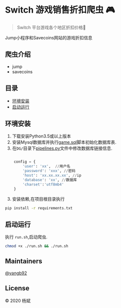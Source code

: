 # Switch 游戏销售折扣爬虫 :video_game:

> Switch 平台游戏各个地区折扣价格:dolphin:

Jump小程序和Savecoins网站的游戏折扣信息

## 爬虫介绍
* jump
* savecoins

## 目录

* [环境安装](#环境安装)
* [启动运行](#启动运行)

## 环境安装
1. 下载安装Python3.5或以上版本
2. 安装Mysql数据库并执行[game.sql](game.sql)脚本初始化数据库表.
3. 在`DG/`目录下[pipelines.py](DG/pipelines.py)文件中修改数据库链接信息.
```python

    config = {
        'user': 'xx',  //用户名
        'password': 'xxx', //密码
        'host': 'xx.xx.xx.xx', //ip
        'database': 'xx', //数据库
        'charset':'utf8mb4'
    }

```
3. 安装依赖,在项目根目录执行
```bash
pip install -r requirements.txt
```

## 启动运行

执行 `run.sh`,启动爬虫.

```bash
chmod +x ./run.sh && ./run.sh
``` 

## Maintainers
[@yangb92](https://github.com/yangb92)

## License
© 2020 杨斌
